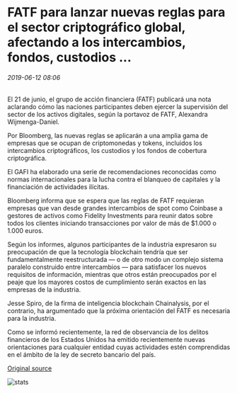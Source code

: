 # FATF para lanzar nuevas reglas para el sector criptográfico global, afectando a los intercambios, fondos, custodios ...

###### 2019-06-12 08:06

El 21 de junio, el grupo de acción financiera (FATF) publicará una nota aclarando cómo las naciones participantes deben ejercer la supervisión del sector de los activos digitales, según la portavoz de FATF, Alexandra Wijmenga-Daniel.

Por Bloomberg, las nuevas reglas se aplicarán a una amplia gama de empresas que se ocupan de criptomonedas y tokens, incluidos los intercambios criptográficos, los custodios y los fondos de cobertura criptográfica.

El GAFI ha elaborado una serie de recomendaciones reconocidas como normas internacionales para la lucha contra el blanqueo de capitales y la financiación de actividades ilícitas.

Bloomberg informa que se espera que las reglas de FATF requieran empresas que van desde grandes intercambios de spot como Coinbase a gestores de activos como Fidelity Investments para reunir datos sobre todos los clientes iniciando transacciones por valor de más de $1.000 o 1.000 euros.

Según los informes, algunos participantes de la industria expresaron su preocupación de que la tecnología blockchain tendría que ser fundamentalmente reestructurada — o de otro modo un complejo sistema paralelo construido entre intercambios — para satisfacer los nuevos requisitos de información, mientras que otros están preocupados por el peaje que los mayores costos de cumplimiento serán exactos en las empresas de la industria.

Jesse Spiro, de la firma de inteligencia blockchain Chainalysis, por el contrario, ha argumentado que la próxima orientación del FATF es necesaria para la industria.

Como se informó recientemente, la red de observancia de los delitos financieros de los Estados Unidos ha emitido recientemente nuevas orientaciones para cualquier entidad cuyas actividades estén comprendidas en el ámbito de la ley de secreto bancario del país.

[Original source](https://cointelegraph.com/news/fatf-to-release-new-rules-for-global-crypto-sector-impacting-exchanges-funds-custodians)

![stats](https://c.statcounter.com/11760860/0/a89fa40b/1/ "stats")